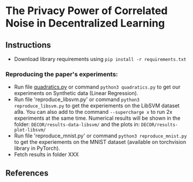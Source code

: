 # The Privacy Power of Correlated Noise in Decentralized Learning

## Instructions

* Download library requirements using `pip install -r requirements.txt`
### Reproducing the paper's experiments:
* Run file [quadratics.py](quadratics.py) or command `python3 quadratics.py` to get our experiments on Synthetic data (Linear Regression).
* Run file 'reproduce_libsvm.py' or command `python3 reproduce_libsvm.py` to get the experiements on the LibSVM dataset a9a. You can also add to the command `--supercharge x` to run 2x experiments at the same time. Numerical results will be shown in the folder: `DECOR/results-data-libsvm/` and the plots in: `DECOR/results-plot-libsvm/`
* Run file 'reproduce_mnist.py' or command `python3 reproduce_mnist.py` to get the experiements on the MNIST dataset (available on torchvision library in PyTorch).
* Fetch results in folder XXX

## References
